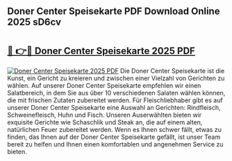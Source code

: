 ## Doner Center Speisekarte PDF Download Online 2025 sD6cv

# <h2><a href="http://gc66a8e.nevu.top/?p=Doner+Center+Speisekarte">🔗 👉🔴 Doner Center Speisekarte 2025 PDF</a></h2>

[![Doner Center Speisekarte 2025 PDF](https://i.imgur.com/dBaPXMq.png)](http://gc66a8e.nevu.top/?p=Doner+Center+Speisekarte)
Die Doner Center Speisekarte ist die Kunst, ein Gericht zu kreieren und zwischen einer Vielzahl von Gerichten zu wählen. Auf unserer Doner Center Speisekarte empfehlen wir einen Salatbereich, in dem Sie aus über 10 verschiedenen Salaten wählen können, die mit frischen Zutaten zubereitet werden. Für Fleischliebhaber gibt es auf unserer Doner Center Speisekarte eine Auswahl an Gerichten: Rindfleisch, Schweinefleisch, Huhn und Fisch. Unseren Auserwählten bieten wir exquisite Gerichte wie Schaschlik und Steak an, die auf einem alten, natürlichen Feuer zubereitet werden. Wenn es Ihnen schwer fällt, etwas zu finden, das Ihnen auf der Doner Center Speisekarte gefällt, ist unser Team bereit zu helfen und Ihnen einen komfortablen und angenehmen Service zu bieten.
